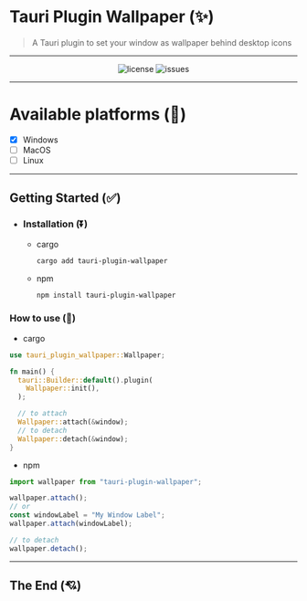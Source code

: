 # Tauri Plugin Wallpaper (✨)

> A Tauri plugin to set your window as wallpaper behind desktop icons

---

<div align="center">

![license](https://badgen.net/badge/license/MIT/blue)
![issues](https://badgen.net/github/issues/meslzy/tauri-plugin-wallpaper)

</div>

---

# Available platforms (🚧)

- [x] Windows
- [ ] MacOS
- [ ] Linux

---

## Getting Started (✅)

- ### Installation (⏬)
  - cargo
    ```bash
    cargo add tauri-plugin-wallpaper
    ```

  - npm
    ```bash
    npm install tauri-plugin-wallpaper
    ```

### How to use (🌠)

- cargo

```rust
use tauri_plugin_wallpaper::Wallpaper;

fn main() {
  tauri::Builder::default().plugin(
    Wallpaper::init(),
  );

  // to attach
  Wallpaper::attach(&window);
  // to detach
  Wallpaper::detach(&window);
}
```

- npm

```ts
import wallpaper from "tauri-plugin-wallpaper";

wallpaper.attach();
// or
const windowLabel = "My Window Label";
wallpaper.attach(windowLabel);

// to detach
wallpaper.detach();
```

---

## The End (💘)
